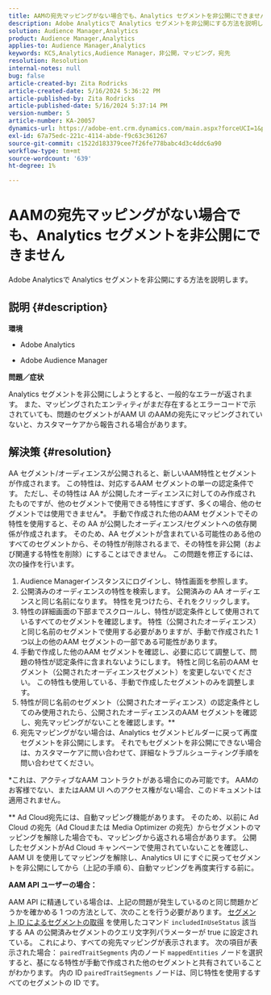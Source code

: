 ```yaml
---
title: AAMの宛先マッピングがない場合でも、Analytics セグメントを非公開にできません
description: Adobe Analyticsで Analytics セグメントを非公開にする方法を説明します。
solution: Audience Manager,Analytics
product: Audience Manager,Analytics
applies-to: Audience Manager,Analytics
keywords: KCS,Analytics,Audience Manager，非公開，マッピング，宛先
resolution: Resolution
internal-notes: null
bug: false
article-created-by: Zita Rodricks
article-created-date: 5/16/2024 5:36:22 PM
article-published-by: Zita Rodricks
article-published-date: 5/16/2024 5:37:14 PM
version-number: 5
article-number: KA-20057
dynamics-url: https://adobe-ent.crm.dynamics.com/main.aspx?forceUCI=1&pagetype=entityrecord&etn=knowledgearticle&id=5c5b09cb-aa13-ef11-9f89-6045bd0298d4
exl-id: 67a75edc-221c-4114-abde-f9c63c361267
source-git-commit: c1522d183379cee7f26fe778babc4d3c4ddc6a90
workflow-type: tm+mt
source-wordcount: '639'
ht-degree: 1%

---
```


# AAMの宛先マッピングがない場合でも、Analytics セグメントを非公開にできません


Adobe Analyticsで Analytics セグメントを非公開にする方法を説明します。

## 説明 {#description}


<b>環境</b>

- Adobe Analytics

- Adobe Audience Manager

<b>問題／症状</b>

Analytics セグメントを非公開にしようとすると、一般的なエラーが返されます。 また、マッピングされたエンティティがまだ存在するとエラーコードで示されていても、問題のセグメントがAAM UI のAAMの宛先にマッピングされていないと、カスタマーケアから報告される場合があります。


## 解決策 {#resolution}


AA セグメント/オーディエンスが公開されると、新しいAAM特性とセグメントが作成されます。 この特性は、対応するAAM セグメントの単一の認定条件です。 ただし、その特性は AA が公開したオーディエンスに対してのみ作成されたものですが、他のセグメントで使用できる特性にすぎず、多くの場合、他のセグメントでは使用できません\*。 手動で作成された他のAAM セグメントでその特性を使用すると、その AA が公開したオーディエンス/セグメントへの依存関係が作成されます。 そのため、AA セグメントが含まれている可能性のある他のすべてのセグメントから、その特性が削除されるまで、その特性を非公開（および関連する特性を削除）にすることはできません。 この問題を修正するには、次の操作を行います。

1. Audience Managerインスタンスにログインし、特性画面を参照します。
2. 公開済みのオーディエンスの特性を検索します。 公開済みの AA オーディエンスと同じ名前になります。 特性を見つけたら、それをクリックします。
3. 特性の詳細画面の下部までスクロールし、特性が認定条件として使用されているすべてのセグメントを確認します。 特性（公開されたオーディエンス）と同じ名前のセグメントで使用する必要がありますが、手動で作成された 1 つ以上の他のAAM セグメントの一部である可能性があります。
4. 手動で作成した他のAAM セグメントを確認し、必要に応じて調整して、問題の特性が認定条件に含まれないようにします。 特性と同じ名前のAAM セグメント（公開されたオーディエンスセグメント）を変更しないでください。 この特性も使用している、手動で作成したセグメントのみを調整します。
5. 特性が同じ名前のセグメント（公開されたオーディエンス）の認定条件としてのみ使用されたら、公開されたオーディエンスのAAM セグメントを確認し、宛先マッピングがないことを確認します。\*\*
6. 宛先マッピングがない場合は、Analytics セグメントビルダーに戻って再度セグメントを非公開にします。 それでもセグメントを非公開にできない場合は、カスタマーケアに問い合わせて、詳細なトラブルシューティング手順を問い合わせてください。


\*これは、アクティブなAAM コントラクトがある場合にのみ可能です。 AAMのお客様でない、またはAAM UI へのアクセス権がない場合、このドキュメントは適用されません。

\*\* Ad Cloud宛先には、自動マッピング機能があります。 そのため、以前に Ad Cloud の宛先（Ad Cloudまたは Media Optimizer の宛先）からセグメントのマッピングを解除した場合でも、マッピングから返される場合があります。 公開したセグメントがAd Cloud キャンペーンで使用されていないことを確認し、AAM UI を使用してマッピングを解除し、Analytics UI にすぐに戻ってセグメントを非公開にしてから（上記の手順 6）、自動マッピングを再度実行する前に。

<b>AAM API ユーザーの場合：</b>

AAM API に精通している場合は、上記の問題が発生しているのと同じ問題かどうかを確かめる 1 つの方法として、次のことを行う必要があります。 [セグメント ID によるセグメントの取得](https://bank.demdex.com/portal/swagger/index.html#/Segments%20API/get_segments__sid_) を使用したコマンド `includedInUseStatus` 該当する AA の公開済みセグメントのクエリ文字列パラメーターが true に設定されている。 これにより、すべての宛先マッピングが表示されます。 次の項目が表示された場合： `pairedTraitSegments` 内のノード `mappedEntities` ノードを選択すると、基になる特性が手動で作成された他のセグメントと共有されていることがわかります。 内の ID `pairedTraitSegments` ノードは、同じ特性を使用するすべてのセグメントの ID です。

